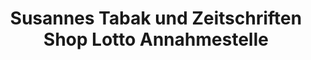 ---
title: "Susannes Tabak und Zeitschriften Shop Lotto Annahmestelle"
url: /karlsbad/susannes-tabak-und-zeitschriften-shop-lotto-annahmestelle/
shop: Kiosk
---